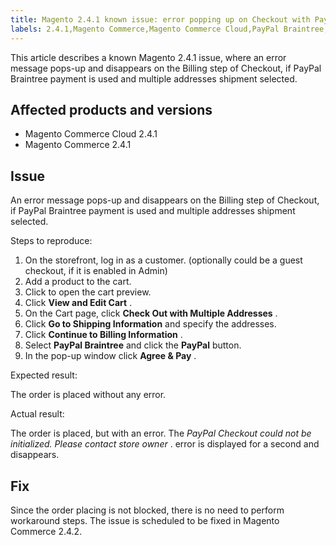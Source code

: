 ```yaml
---
title: Magento 2.4.1 known issue: error popping up on Checkout with PayPal Braintree
labels: 2.4.1,Magento Commerce,Magento Commerce Cloud,PayPal Braintree,known issues,troubleshooting
---
```


This article describes a known Magento 2.4.1 issue, where an error message pops-up and disappears on the Billing step of Checkout, if PayPal Braintree payment is used and multiple addresses shipment selected.

## Affected products and versions

* Magento Commerce Cloud 2.4.1
* Magento Commerce 2.4.1

## Issue

An error message pops-up and disappears on the Billing step of Checkout, if PayPal Braintree payment is used and multiple addresses shipment selected.

 <span class="wysiwyg-underline">Steps to reproduce:</span> 

1. On the storefront, log in as a customer. (optionally could be a guest checkout, if it is enabled in Admin)
1. Add a product to the cart.
1. Click to open the cart preview.
1. Click **View and Edit Cart** .
1. On the Cart page, click **Check Out with Multiple Addresses** .
1. Click **Go to Shipping Information** and specify the addresses.
1. Click **Continue to Billing Information** .
1. Select **PayPal Braintree** and click the **PayPal** button.
1. In the pop-up window click **Agree & Pay** .

 <span class="wysiwyg-underline">Expected result:</span> 

The order is placed without any error.

 <span class="wysiwyg-underline">Actual result:</span> 

The order is placed, but with an error. The *PayPal Checkout could not be initialized. Please contact store owner* .  error is displayed for a second and disappears.

## Fix

Since the order placing is not blocked, there is no need to perform workaround steps. The issue is scheduled to be fixed in Magento Commerce 2.4.2.